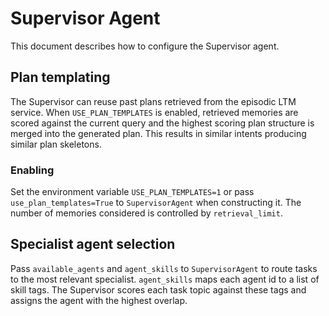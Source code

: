 # Supervisor Agent

This document describes how to configure the Supervisor agent.

## Plan templating

The Supervisor can reuse past plans retrieved from the episodic LTM service. When
`USE_PLAN_TEMPLATES` is enabled, retrieved memories are scored against the current
query and the highest scoring plan structure is merged into the generated plan.
This results in similar intents producing similar plan skeletons.

### Enabling

Set the environment variable `USE_PLAN_TEMPLATES=1` or pass
`use_plan_templates=True` to `SupervisorAgent` when constructing it.
The number of memories considered is controlled by `retrieval_limit`.

## Specialist agent selection

Pass `available_agents` and `agent_skills` to `SupervisorAgent` to route tasks to
the most relevant specialist. `agent_skills` maps each agent id to a list of
skill tags. The Supervisor scores each task topic against these tags and assigns
the agent with the highest overlap.

